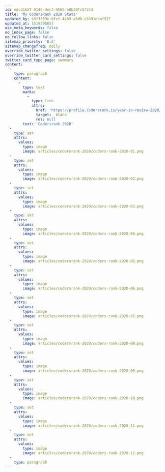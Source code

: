 ```yaml
---
id: edc31b57-0146-4ec2-9565-e8b20fc5f244
title: 'My CodersRank 2020 Stats'
updated_by: b8f3533e-0fcf-42b9-a3d8-c8691deaf917
updated_at: 1619395657
use_meta_keywords: false
no_index_page: false
no_follow_links: false
sitemap_priority: '0.5'
sitemap_changefreq: daily
override_twitter_settings: false
override_twitter_card_settings: false
twitter_card_type_page: summary
content:
  -
    type: paragraph
    content:
      -
        type: text
        marks:
          -
            type: link
            attrs:
              href: 'https://profile.codersrank.io/year-in-review-2020/user/f0b529558603a5154dc642b8ab6ed2ac'
              target: _blank
              rel: null
        text: 'Codersrank 2020'
  -
    type: set
    attrs:
      values:
        type: image
        image: articles/codersrank-2020/coders-rank-2020-01.png
  -
    type: set
    attrs:
      values:
        type: image
        image: articles/codersrank-2020/coders-rank-2020-02.png
  -
    type: set
    attrs:
      values:
        type: image
        image: articles/codersrank-2020/coders-rank-2020-03.png
  -
    type: set
    attrs:
      values:
        type: image
        image: articles/codersrank-2020/coders-rank-2020-04.png
  -
    type: set
    attrs:
      values:
        type: image
        image: articles/codersrank-2020/coders-rank-2020-05.png
  -
    type: set
    attrs:
      values:
        type: image
        image: articles/codersrank-2020/coders-rank-2020-06.png
  -
    type: set
    attrs:
      values:
        type: image
        image: articles/codersrank-2020/coders-rank-2020-07.png
  -
    type: set
    attrs:
      values:
        type: image
        image: articles/codersrank-2020/coders-rank-2020-08.png
  -
    type: set
    attrs:
      values:
        type: image
        image: articles/codersrank-2020/coders-rank-2020-09.png
  -
    type: set
    attrs:
      values:
        type: image
        image: articles/codersrank-2020/coders-rank-2020-10.png
  -
    type: set
    attrs:
      values:
        type: image
        image: articles/codersrank-2020/coders-rank-2020-11.png
  -
    type: set
    attrs:
      values:
        type: image
        image: articles/codersrank-2020/coders-rank-2020-12.png
  -
    type: paragraph
---
```

